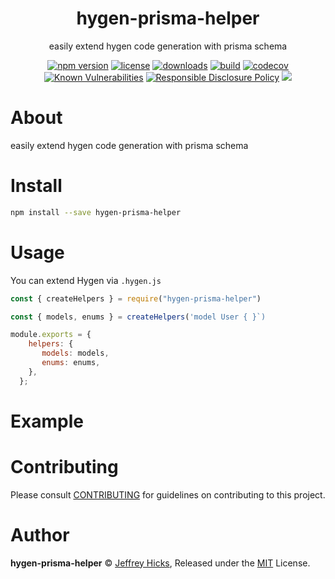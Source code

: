 
<p align="center"><h1 align="center">
  hygen-prisma-helper
</h1>

<p align="center">
  easily extend hygen code generation with prisma schema
</p>

<p align="center">
  <a href="https://www.npmjs.org/package/hygen-prisma-helper"><img src="https://badgen.net/npm/v/hygen-prisma-helper" alt="npm version"/></a>
  <a href="https://www.npmjs.org/package/hygen-prisma-helper"><img src="https://badgen.net/npm/license/hygen-prisma-helper" alt="license"/></a>
  <a href="https://www.npmjs.org/package/hygen-prisma-helper"><img src="https://badgen.net/npm/dt/hygen-prisma-helper" alt="downloads"/></a>
  <a href="https://github.com/jrhicks/hygen-prisma-helper/actions?workflow=CI"><img src="https://github.com/jrhicks/hygen-prisma-helper/workflows/CI/badge.svg" alt="build"/></a>
  <a href="https://codecov.io/gh/jrhicks/hygen-prisma-helper"><img src="https://badgen.net/codecov/c/github/jrhicks/hygen-prisma-helper" alt="codecov"/></a>
  <a href="https://snyk.io/test/github/jrhicks/hygen-prisma-helper"><img src="https://snyk.io/test/github/jrhicks/hygen-prisma-helper/badge.svg" alt="Known Vulnerabilities"/></a>
  <a href="./SECURITY.md"><img src="https://img.shields.io/badge/Security-Responsible%20Disclosure-yellow.svg" alt="Responsible Disclosure Policy" /></a>
  <a href="http://commitizen.github.io/cz-cli/"><img src="https://img.shields.io/badge/commitizen-friendly-brightgreen.svg" /></a>
</p>

# About

easily extend hygen code generation with prisma schema

# Install

```bash
npm install --save hygen-prisma-helper
```

# Usage

You can extend Hygen via `.hygen.js`

```js
const { createHelpers } = require("hygen-prisma-helper")

const { models, enums } = createHelpers('model User { }`)

module.exports = {
    helpers: {
       models: models,
       enums: enums,
    },
  };
```

# Example

<!-- TODO -->

# Contributing

Please consult [CONTRIBUTING](./CONTRIBUTING.md) for guidelines on contributing to this project.

# Author

**hygen-prisma-helper** © [Jeffrey Hicks](https://github.com/jrhicks), Released under the [MIT](./LICENSE) License.
